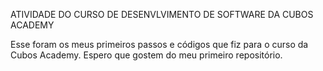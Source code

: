 ATIVIDADE DO CURSO DE DESENVLVIMENTO DE SOFTWARE DA CUBOS ACADEMY


Esse foram os meus primeiros passos e códigos que fiz para o curso da Cubos Academy. Espero que gostem do meu primeiro repositório.
